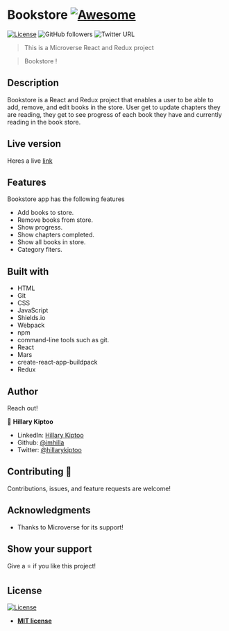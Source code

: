 # Bookstore [![Awesome](https://cdn.rawgit.com/sindresorhus/awesome/d7305f38d29fed78fa85652e3a63e154dd8e8829/media/badge.svg)](https://github.com/imhilla/Bookstore)

[![License](https://img.shields.io/badge/License-MIT-green.svg)]()
![GitHub followers](https://img.shields.io/github/followers/imhilla?label=imhilla&style=social)
![Twitter URL](https://img.shields.io/twitter/follow/hillarykiptoo_?label=Follow&style=social)

> This is a Microverse React and Redux project

>  Bookstore !

## Description

Bookstore is a React and Redux project that enables a user to be able to add, remove, and edit books in the store.
User get to update chapters they are reading, they get to see progress of each book they have and currently reading in the book store.
## Live version

Heres a live <a href="https://bookstore-2.herokuapp.com/ ">link</a>

## Features

Bookstore app has the following features
- Add books to store.
- Remove books from store.
- Show progress.
- Show chapters completed.
- Show all books in store.
- Category fiters.

## Built with

- HTML
- Git
- CSS
- JavaScript
- Shields.io
- Webpack
- npm
- command-line tools such as git.
- React
- Mars
- create-react-app-buildpack
- Redux

## Author

Reach out!

👤 **Hillary Kiptoo**

- LinkedIn: [Hillary Kiptoo](https://www.linkedin.com/in/hillarykiptoo)
- Github: [@imhilla](https://github.com/imhilla)
- Twitter: [@hillarykiptoo](https://twitter.com/hillarykiptoo_)

## Contributing 🤝

Contributions, issues, and feature requests are welcome!

## Acknowledgments

- Thanks to Microverse for its support!

## Show your support

Give a ⭐️ if you like this project!

## License

[![License](http://img.shields.io/:license-mit-blue.svg?style=flat-square)](http://badges.mit-license.org)

- **[MIT license](http://opensource.org/licenses/mit-license.php)**
